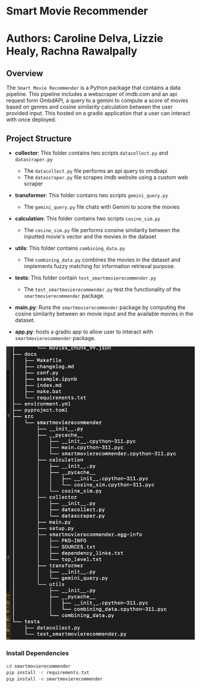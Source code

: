 
# Smart Movie Recommender

# Authors: Caroline Delva, Lizzie Healy, Rachna Rawalpally 


## Overview

 The `Smart Movie Recommender` is a Python package that contains a data pipeline. This pipeline includes a webscraper of imdb.com and an api request form OmbdAPI, a query to a gemini to compute a score of movies based on genres and cosine similarity calculation between the user provided input. This hosted on a gradio application that a user can interact with once deployed.   

## Project Structure

- **collector**: This folder contains two scripts `datacollect.py` and `datascraper.py`
    - The `datacollect.py` file performs an api query to omdbapi
    - The `datascraper.py` file scrapes imdb website using a custom web scraper 
- **transformer**: This folder contains two scripts `gemini_query.py` 
    - The `gemini_query.py` file chats with Gemini to score the movies 
  
- **calculation**: This folder contains two scripts `cosine_sim.py` 
    - The `cosine_sim.py` file performs consine similarity between the inputted movie's vector and the movies in the dataset 
- **utils**: This folder contains `combining_data.py` 
    - The `combining_data.py` combines the movies in the dataset and implements fuzzy matching for information retrieval purpose. 
- **tests**: This folder contain `test_smartmovierecommender.py` 
   - The `test_smartmovierecommender.py` test the functionality of the `smartmovierecommender` package. 

- **main.py**: Runs the `smartmovierecommender` package by computing the cosine similarity between an movie input and the available movies in the dataset. 

- **app.py**: hosts a gradio app to allow user to interact with `smartmovierecommender` package.

![](program-tree.png)
### Install Dependencies 

```bash
cd smartmovierecommender
pip install -r requirements.txt
pip install -e smartmovierecommender 
```









